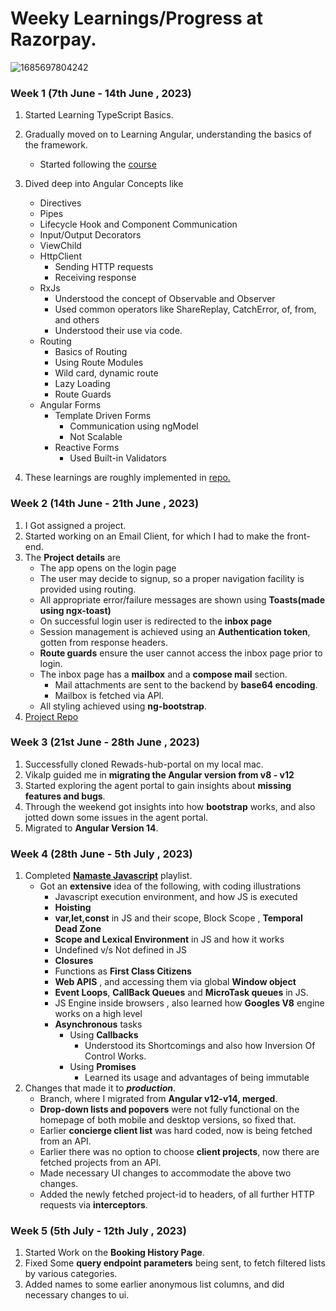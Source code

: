 # Weeky Learnings/Progress at Razorpay.

![1685697804242](https://github.com/Sagar-Chowdhury/Learnings-at-Razorpay/assets/76145064/1bbf4e5f-0adf-4cb6-95c7-853d3e7bf01c)

### Week 1 (7th June - 14th June , 2023)
1. Started Learning TypeScript Basics.
2. Gradually moved on to Learning Angular, understanding the basics of the framework.
     - Started following the [course](https://youtu.be/3qBXWUpoPHo)
3. Dived deep into Angular Concepts like
      - Directives
      - Pipes
      - Lifecycle Hook and Component Communication
      - Input/Output Decorators
      - ViewChild
      - HttpClient
           - Sending HTTP requests
           - Receiving response
      - RxJs
           - Understood the concept of Observable and Observer
           - Used common operators like ShareReplay, CatchError, of, from, and others
           - Understood their use via code.
      - Routing
           - Basics of Routing
           - Using Route Modules
           - Wild card, dynamic route
           - Lazy Loading
           - Route Guards
      - Angular Forms
           - Template Driven Forms
              - Communication using ngModel
              - Not Scalable
           - Reactive Forms
              - Used Built-in Validators
                      
  4. These learnings are roughly implemented in [repo.](https://github.com/Sagar-Chowdhury/LearningAngular.git)
  
### Week 2 (14th June - 21th June , 2023)
1. I Got assigned a project.
2. Started working on an Email Client, for which I had to make the front-end.
3. The **Project details** are
     - The app opens on the login page
     - The user may decide to signup, so a proper navigation facility is provided using routing.
     - All appropriate error/failure messages are shown using **Toasts(made using ngx-toast)**
     - On successful login user is redirected to the **inbox page**
     - Session management is achieved using an **Authentication token**, gotten from response headers.
     - **Route guards** ensure the user cannot access the inbox page prior to login.
     - The inbox page has a **mailbox** and a **compose mail** section.
       - Mail attachments are sent to the backend by **base64 encoding**.
       - Mailbox is fetched via API.
     - All styling achieved using **ng-bootstrap**.    
 4. [ Project Repo ](https://github.com/Sagar-Chowdhury/Email-Client-Frontend.git)              
 ### Week 3 (21st June - 28th June , 2023) 
 1. Successfully cloned Rewads-hub-portal on my local mac.
 2. Vikalp guided me in **migrating the Angular version from v8 - v12**
 3. Started exploring the agent portal to gain insights about **missing features and bugs**.
 4. Through the weekend got insights into how **bootstrap** works, and also jotted down some issues in the agent portal.
 5. Migrated to **Angular Version 14**.
 
  ### Week 4 (28th June - 5th July , 2023)
   1. Completed [**Namaste Javascript**](https://youtube.com/playlist?list=PLlasXeu85E9cQ32gLCvAvr9vNaUccPVNP) playlist.
      - Got an **extensive** idea of the following, with coding illustrations
        - Javascript execution environment, and how JS is executed
        - **Hoisting**
        - **var,let,const** in JS and their scope, Block Scope , **Temporal Dead Zone** 
        - **Scope and Lexical Environment** in JS and how it works
        - Undefined v/s Not defined in JS
        - **Closures**
        - Functions as **First Class Citizens**
        - **Web APIS** , and accessing them via global **Window object**
        - **Event Loops**, **CallBack Queues** and **MicroTask queues** in JS.
        - JS Engine inside browsers , also learned how **Googles V8** engine works on a high level
        - **Asynchronous** tasks
          - Using **Callbacks**
            - Understood its Shortcomings and also how Inversion Of Control Works.
          - Using **Promises**
            - Learned its usage and advantages of being immutable
  2. Changes that made it to ***production***.
     - Branch, where I migrated from **Angular v12-v14, merged**.
     - **Drop-down lists and popovers** were not fully functional on the homepage of both mobile and desktop versions, so fixed that.
     - Earlier **concierge client list** was hard coded, now is being fetched from an API.
     - Earlier there was no option to choose **client projects**, now there are fetched projects from an API.
     - Made necessary UI changes to accommodate the above two changes.
     - Added the newly fetched project-id to headers, of all further HTTP requests via **interceptors**.
  ###  Week 5 (5th July - 12th July , 2023)
   1. Started Work on the **Booking History Page**.
   2. Fixed Some **query endpoint parameters** being sent, to fetch filtered lists by various categories.
   3. Added names to some earlier anonymous list columns, and did necessary changes to ui.
